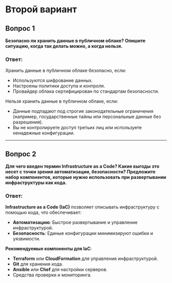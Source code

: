 # Второй вариант

## Вопрос 1
**Безопасно ли хранить данные в публичном облаке? Опишите ситуацию, когда так делать можно, а когда нельзя.**

### Ответ:
Хранить данные в публичном облаке безопасно, если:
- Используются шифрование данных.
- Настроены политики доступа и контроля.
- Провайдер облака сертифицирован по стандартам безопасности.

Нельзя хранить данные в публичном облаке, если:
- Данные подпадают под строгие законодательные ограничения (например, государственные тайны или персональные данные без разрешения).
- Вы не контролируете доступ третьих лиц или используете ненадежные конфигурации.

---

## Вопрос 2
**Для чего введен термин Infrastructure as a Code? Какие выгоды это несет с точки зрения автоматизации, безопасности? Предложите набор компонентов, которые нужно использовать при развертывании инфраструктуры как кода.**

### Ответ:
**Infrastructure as a Code (IaC)** позволяет описывать инфраструктуру с помощью кода, что обеспечивает:
- **Автоматизацию**: Быстрое развертывание и управление инфраструктурой.
- **Безопасность**: Единые конфигурации минимизируют ошибки и уязвимости.

**Рекомендуемые компоненты для IaC**:
- **Terraform** или **CloudFormation** для управления инфраструктурой.
- **Git** для хранения кода.
- **Ansible** или **Chef** для настройки серверов.
- Средства проверки и мониторинга.
